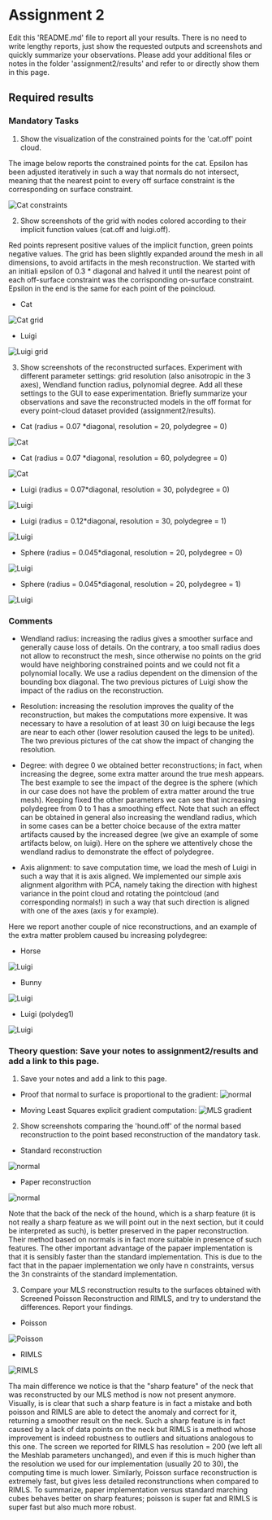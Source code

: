 # Assignment 2

Edit this 'README.md' file to report all your results. There is no need to write lengthy reports, just show the requested outputs and screenshots and quickly summarize your observations. Please add your additional files or notes in the folder 'assignment2/results' and refer to or directly show them in this page.

## Required results

### Mandatory Tasks
1) Show the visualization of the constrained points for the 'cat.off' point cloud.

The image below reports the constrained points for the cat. Epsilon has been adjusted iteratively in such a way that normals do not intersect, meaning that the nearest point to every off surface constraint is the corresponding on surface constraint.

![Cat constraints](https://github.com/ccasam/GP2020-Assignments/blob/master/assignment2/results/constraints.png)

2) Show screenshots of the grid with nodes colored according to their implicit function values (cat.off and luigi.off).

Red points represent positive values of the implicit function, green points negative values. The grid has been slightly expanded around the mesh in all dimensions, to avoid artifacts in the mesh reconstruction. We started with an initiali epsilon of 0.3 \* diagonal and halved it until the nearest point of each off-surface constraint was the corrisponding on-surface constraint. Epsilon in the end is the same for each point of the poincloud.

* Cat

![Cat grid](https://github.com/ccasam/GP2020-Assignments/blob/master/assignment2/results/catgrid.png)

* Luigi

![Luigi grid](https://github.com/ccasam/GP2020-Assignments/blob/master/assignment2/results/luigigrid.png)

3) Show screenshots of the reconstructed surfaces. Experiment with different parameter settings: grid resolution (also anisotropic in the 3 axes), Wendland function radius, polynomial degree. Add all these settings to the GUI to ease experimentation. Briefly summarize your observations and save the reconstructed models in the off format for every point-cloud dataset provided (assignment2/results).

* Cat (radius = 0.07 \*diagonal, resolution = 20, polydegree = 0)

![Cat](https://github.com/ccasam/GP2020-Assignments/blob/master/assignment2/results/cat.png)

* Cat (radius = 0.07 \*diagonal, resolution = 60, polydegree = 0)

![Cat](https://github.com/ccasam/GP2020-Assignments/blob/master/assignment2/results/catresolution.png)


* Luigi (radius = 0.07\*diagonal, resolution = 30, polydegree = 0)

![Luigi](https://github.com/ccasam/GP2020-Assignments/blob/master/assignment2/results/luigi.png)


* Luigi (radius = 0.12\*diagonal, resolution = 30, polydegree = 1)

![Luigi](https://github.com/ccasam/GP2020-Assignments/blob/master/assignment2/results/luigiradius.png)


* Sphere (radius = 0.045\*diagonal, resolution = 20, polydegree = 0)

![Luigi](https://github.com/ccasam/GP2020-Assignments/blob/master/assignment2/results/sphere00.png)


* Sphere (radius = 0.045\*diagonal, resolution = 20, polydegree = 1)

![Luigi](https://github.com/ccasam/GP2020-Assignments/blob/master/assignment2/results/sphere1.png)



### Comments

* Wendland radius: increasing the radius gives a smoother surface and generally cause loss of details. On the contrary, a too small radius does not allow to reconstruct the mesh, since otherwise no points on the grid would have neighboring constrained points and we could not fit a polynomial locally. We use a radius dependent on the dimension of the bounding box diagonal. The two previous pictures of Luigi show the impact of the radius on the reconstruction.

* Resolution: increasing the resolution improves the quality of the reconstruction, but makes the computations more expensive. It was necessary to have a resolution of at least 30 on luigi because the legs are near to each other (lower resolution caused the legs to be united). The two previous pictures of the cat show the impact of changing the resolution.

* Degree: with degree 0 we obtained better reconstructions; in fact, when increasing the degree, some extra matter around the true mesh appears. The best example to see the impact of the degree is the sphere (which in our case does not have the problem of extra matter around the true mesh). Keeping fixed the other parameters we can see that increasing polydegree from 0 to 1 has a smoothing effect. Note that such an effect can be obtained in general also increasing the wendland radius, which in some cases can be a better choice because of the extra matter artifacts caused by the increased degree (we give an example of some artifacts below, on luigi). Here on the sphere we attentively chose the wendland radius to demonstrate the effect of polydegree.

* Axis alignment: to save computation time, we load the mesh of Luigi in such a way that it is axis aligned. We implemented our simple axis alignment algorithm with PCA, namely taking the direction with highest variance in the point cloud and rotating the pointcloud (and corresponding normals!) in such a way that such direction is aligned with one of the axes (axis y for example).


Here we report another couple of nice reconstructions, and an example of the extra matter problem caused bu increasing polydegree:

* Horse

![Luigi](https://github.com/ccasam/GP2020-Assignments/blob/master/assignment2/results/horse.png)

* Bunny

![Luigi](https://github.com/ccasam/GP2020-Assignments/blob/master/assignment2/results/bunny.png)

* Luigi (polydeg1)

![Luigi](https://github.com/ccasam/GP2020-Assignments/blob/master/assignment2/results/luigideg1.png)



### Theory question: Save your notes to assignment2/results and add a link to this page.

1) Save your notes and add a link to this page.

* Proof that normal to surface is proportional to the gradient:
![normal](https://github.com/ccasam/GP2020-Assignments/blob/master/assignment2/results/gradient_orthogonal.jpeg)

* Moving Least Squares explicit gradient computation:
![MLS gradient](https://github.com/ccasam/GP2020-Assignments/blob/master/assignment2/results/mlsgrad.jpeg)

2) Show screenshots comparing the 'hound.off' of the normal based reconstruction to the point based reconstruction of the mandatory task.

* Standard reconstruction

![normal](https://github.com/ccasam/GP2020-Assignments/blob/master/assignment2/results/hound_standard.png)

* Paper reconstruction

![normal](https://github.com/ccasam/GP2020-Assignments/blob/master/assignment2/results/hound_paper.png)

Note that the back of the neck of the hound, which is a sharp feature (it is not really a sharp feature as we will point out in the next section, but it could be interpreted as such), is better preserved in the paper reconstruction. Their method based on normals is in fact more suitable in presence of such features. The other important advantage of the papaer implementation is that it is sensibly faster than the standard implementation. This is due to the fact that in the papaer implementation we only have n constraints, versus the 3n constraints of the standard implementation.

3) Compare your MLS reconstruction results to the surfaces obtained with Screened Poisson Reconstruction and RIMLS, and try to understand the differences. Report your findings.

* Poisson

![Poisson](https://github.com/ccasam/GP2020-Assignments/blob/master/assignment2/results/poissonhound.png )

* RIMLS

![RIMLS](https://github.com/ccasam/GP2020-Assignments/blob/master/assignment2/results/RIMLS.png)

Tha main difference we notice is that the "sharp feature" of the neck that was reconstructed by our MLS method is now not present anymore. Visually, is is clear that such a sharp feature is in fact a mistake and both poisson and RIMLS are able to detect the anomaly and correct for it, returning a smoother result on the neck. Such a sharp feature is in fact caused by a lack of data points on the neck but RIMLS is a method whose improvement is indeed robustness to outliers and situations analogous to this one. The screen we reported for RIMLS has resolution = 200 (we left all the Meshlab parameters unchanged), and even if this is much higher than the resolution we used for our implementation (usually 20 to 30), the computing time is much lower. Similarly, Poisson surface reconstruction is extremely fast, but gives less detailed reconstrunctions when compared to RIMLS. To summarize, paper implementation versus standard marching cubes behaves better on sharp features; poisson is super fat and RIMLS is super fast but also much more robust.

